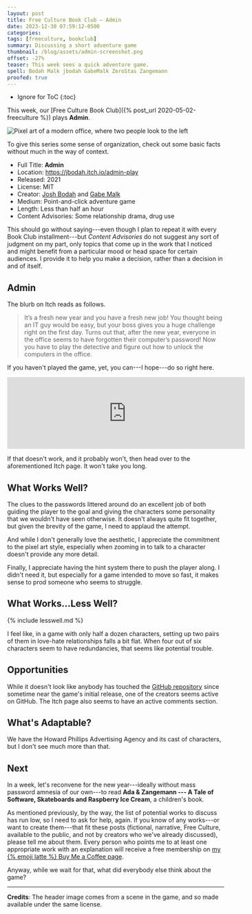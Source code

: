 ```yaml
---
layout: post
title: Free Culture Book Club — Admin
date: 2023-12-30 07:59:12-0500
categories:
tags: [freeculture, bookclub]
summary: Discussing a short adventure game
thumbnail: /blog/assets/admin-screenshot.png
offset: -27%
teaser: This week sees a quick adventure game.
spell: Bodah Malk jbodah GabeMalk ZeroStas Zangemann
proofed: true
---
```


* Ignore for ToC
{:toc}

This week, our [Free Culture Book Club]({% post_url 2020-05-02-freeculture %}) plays **Admin**.

![Pixel art of a modern office, where two people look to the left](/blog/assets/admin-screenshot.png "My offices have historically had much less space and lighting, hence people refusing to let go of remote work...")

To give this series some sense of organization, check out some basic facts without much in the way of context.

 * Full Title:  **Admin**
 * Location:  <https://jbodah.itch.io/admin-play>
 * Released:  2021
 * License:  MIT
 * Creator:  [Josh Bodah](https://github.com/jbodah) and [Gabe Malk](https://github.com/GabeMalk)
 * Medium:  Point-and-click adventure game
 * Length:  Less than half an hour
 * Content Advisories:  Some relationship drama, drug use

This should go without saying---even though I plan to repeat it with every Book Club installment---but *Content Advisories* do not suggest any sort of judgment on my part, only topics that come up in the work that I noticed and might benefit from a particular mood or head space for certain audiences.  I provide it to help you make a decision, rather than a decision in and of itself.

## Admin

The blurb on Itch reads as follows.

 > It’s a fresh new year and you have a fresh new job! You thought being an IT guy would be easy, but your boss gives you a huge challenge right on the first day. Turns out that, after the new year, everyone in the office seems to have forgotten their computer’s password! Now you have to play the detective and figure out how to unlock the computers in the office.

If you haven't played the game, yet, you can---I hope---do so right here.

<iframe src="https://itch.io/embed/880573" width="552" height="167" frameborder="0">
  <a href="https://jbodah.itch.io/admin-play">Admin by jbodah, GabeMalk, ZeroStas</a>
</iframe>

If that doesn't work, and it probably won't, then head over to the aforementioned Itch page.  It won't take you long.

## What Works Well?

The clues to the passwords littered around do an excellent job of both guiding the player to the goal and giving the characters some personality that we wouldn't have seen otherwise.  It doesn't always quite fit together, but given the brevity of the game, I need to applaud the attempt.

And while I don't generally love the aesthetic, I appreciate the commitment to the pixel art style, especially when zooming in to talk to a character doesn't provide any more detail.

Finally, I appreciate having the hint system there to push the player along.  I didn't need it, but especially for a game intended to move so fast, it makes sense to prod someone who seems to struggle.

## What Works...Less Well?

{% include lesswell.md %}

I feel like, in a game with only half a dozen characters, setting up two pairs of them in love-hate relationships falls a bit flat.  When four out of six characters seem to have redundancies, that seems like potential trouble.

## Opportunities

While it doesn't look like anybody has touched the [GitHub repository](https://github.com/jbodah/game_jam-locked) since sometime near the game's initial release, one of the creators seems active on GitHub.  The Itch page also seems to have an active comments section.

## What's Adaptable?

We have the Howard Phillips Advertising Agency and its cast of characters, but I don't see much more than that.

## Next

In a week, let's reconvene for the new year---ideally without mass password amnesia of our own---to read **Ada & Zangemann --- A Tale of Software, Skateboards and Raspberry Ice Cream**, a children's book.

As mentioned previously, by the way, the list of potential works to discuss has run low, so I need to ask for help, again.  If you know of any works---or want to create them---that fit these posts (fictional, narrative, Free Culture, available to the public, and not by creators who we've already discussed), please tell me about them.  Every person who points me to at least one appropriate work with an explanation will receive a free membership on [my {% emoji latte %} Buy Me a Coffee page](https://buymeacoffee.com/jcolag).

Anyway, while we wait for that, what did everybody else think about the game?

* * *

**Credits**:  The header image comes from a scene in the game, and so made available under the same license.

